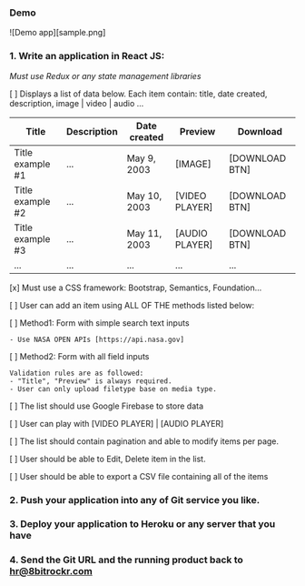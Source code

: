 ### Demo

![Demo app][sample.png]


### 1. Write an application in React JS:

*Must use Redux or any state management libraries*

[ ] Displays a list of data below. Each item contain: title, date created, description, image | video | audio ...

Title             |  Description    |  Date created   |  Preview          |  Download         |
------------------|-----------------|-----------------|-------------------|-------------------|
Title example #1  |  ...            |  May 9, 2003    |  [IMAGE]          |  [DOWNLOAD BTN]   |
Title example #2  |  ...            |  May 10, 2003   |  [VIDEO PLAYER]   |  [DOWNLOAD BTN]   |
Title example #3  |  ...            |  May 11, 2003   |  [AUDIO PLAYER]   |  [DOWNLOAD BTN]   |
...               |  ...            |  ...            |  ...              |  ...              |

[x] Must use a CSS framework: Bootstrap, Semantics, Foundation...

[ ] User can add an item using ALL OF THE methods listed below:

  [ ] Method1: Form with simple search text inputs
  ```
  - Use NASA OPEN APIs [https://api.nasa.gov]
  ```

  [ ] Method2: Form with all field inputs
  ```
  Validation rules are as followed:
  - "Title", "Preview" is always required.
  - User can only upload filetype base on media type.
  ```
[ ] The list should use Google Firebase to store data

[ ] User can play with [VIDEO PLAYER] | [AUDIO PLAYER]

[ ] The list should contain pagination and able to modify items per page.

[ ] User should be able to Edit, Delete item in the list.

[ ] User should be able to export a CSV file containing all of the items

### 2. Push your application into any of Git service you like.
### 3. Deploy your application to Heroku or any server that you have
### 4. Send the Git URL and the running product back to hr@8bitrockr.com
